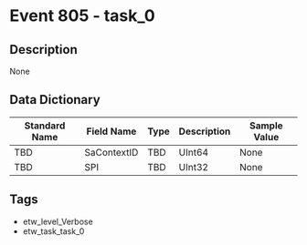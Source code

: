 # Event 805 - task_0

## Description
None

## Data Dictionary
|Standard Name|Field Name|Type|Description|Sample Value|
|---|---|---|---|---|
|TBD|SaContextID|TBD|UInt64|None|None|
|TBD|SPI|TBD|UInt32|None|None|

## Tags
* etw_level_Verbose
* etw_task_task_0